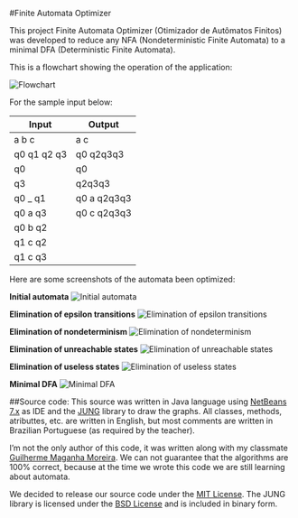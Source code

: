 #Finite Automata Optimizer

This project Finite Automata Optimizer (Otimizador de Autômatos Finitos) was developed to reduce any NFA (Nondeterministic Finite Automata) to a minimal DFA (Deterministic Finite Automata).

This is a flowchart showing the operation of the application:

![Flowchart](http://www.navossoc.com/wp-content/uploads/2013/03/fao-flowchart.png)

For the sample input below:

Input | Output
------|-------
a b c|a c
q0 q1 q2 q3|q0 q2q3q3
q0|q0
q3|q2q3q3
q0 _ q1|q0 a q2q3q3
q0 a q3|q0 c q2q3q3
q0 b q2|
q1 c q2|
q1 c q3|

Here are some screenshots of the automata been optimized:

**Initial automata**
![Initial automata](http://www.navossoc.com/wp-content/uploads/2013/03/fao-step0.png)

**Elimination of epsilon transitions**
![Elimination of epsilon transitions](http://www.navossoc.com/wp-content/uploads/2013/03/fao-step1.png)

**Elimination of nondeterminism**
![Elimination of nondeterminism](http://www.navossoc.com/wp-content/uploads/2013/03/fao-step2.png)

**Elimination of unreachable states**
![Elimination of unreachable states](http://www.navossoc.com/wp-content/uploads/2013/03/fao-step3.png)

**Elimination of useless states**
![Elimination of useless states](http://www.navossoc.com/wp-content/uploads/2013/03/fao-step4.png)

**Minimal DFA**
![Minimal DFA](http://www.navossoc.com/wp-content/uploads/2013/03/fao-step5.png)

##Source code:
This source was written in Java language using [NetBeans 7.x](https://netbeans.org/) as IDE and the [JUNG](http://jung.sourceforge.net/) library to draw the graphs.
All classes, methods, atributtes, etc. are written in English, but most comments are written in Brazilian Portuguese (as required by the teacher).

I’m not the only author of this code, it was written along with my classmate [Guilherme Maganha Moreira](https://github.com/gmmoreira).
We can not guarantee that the algorithms are 100% correct, because at the time we wrote this code we are still learning about automata.

We decided to release our source code under the [MIT License](http://opensource.org/licenses/MIT).
The JUNG library is licensed under the [BSD License](http://opensource.org/licenses/BSD-3-Clause) and is included in binary form.
